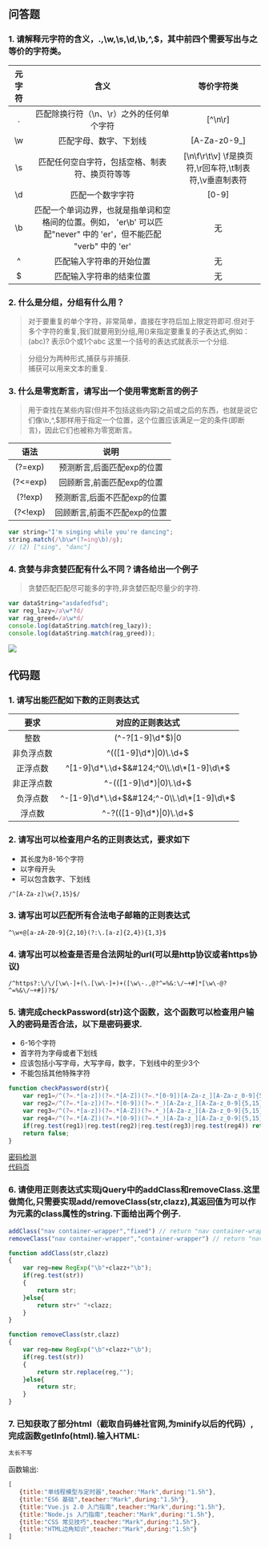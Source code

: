 ## 问答题
### 1. 请解释元字符的含义，.,\w,\s,\d,\b,^,$，其中前四个需要写出与之等价的字符类。  
| 元字符 |                                                           含义                                                           |                       等价字符类                       |
| :----: | :----------------------------------------------------------------------------------------------------------------------: | :----------------------------------------------------: |
|   .    | 匹配除换行符（\n、\r）之外的任何单个字符 |                        [^\n\r]                         |
|   \w   |                                                  匹配字母、数字、下划线                                                  |                      [A-Za-z0-9_]                      |
|   \s   |                                      匹配任何空白字符，包括空格、制表符、换页符等等                                      | [\n\f\r\t\v] \f是换页符,\r回车符,\t制表符,\v垂直制表符 |
|   \d   |                                                     匹配一个数字字符                                                     |                         [0-9]                          |
|   \b   |    匹配一个单词边界，也就是指单词和空格间的位置。例如， 'er\b' 可以匹配"never" 中的 'er'，但不能匹配 "verb" 中的 'er'    |                           无                           |
|   ^    |                                                 匹配输入字符串的开始位置                                                 |                           无                           |
|   $    |                                                 匹配输入字符串的结束位置                                                 |                           无                           |

### 2. 什么是分组，分组有什么用？  
>对于要重复的单个字符，非常简单，直接在字符后加上限定符即可.但对于多个字符的重复,我们就要用到分组,用()来指定要重复的子表达式,例如：(abc)? 表示0个或1个abc 这里一个括号的表达式就表示一个分组.

>分组分为两种形式,捕获与非捕获.  
捕获可以用来文本的重复.

### 3. 什么是零宽断言，请写出一个使用零宽断言的例子   
>用于查找在某些内容(但并不包括这些内容)之前或之后的东西，也就是说它们像\b,^,$那样用于指定一个位置，这个位置应该满足一定的条件(即断言)，因此它们也被称为零宽断言。

语法|说明
:-:|:-:
(?=exp)|预测断言,后面匹配exp的位置
(?<=exp)|回顾断言,前面匹配exp的位置
(?!exp)|预测断言,后面不匹配exp的位置
(?<!exp)|回顾断言,前面不匹配exp的位置

```js
var string="I'm singing while you're dancing";
string.match(/\b\w*(?=ing\b)/g);
// (2) ["sing", "danc"]
```

### 4. 贪婪与非贪婪匹配有什么不同？请各给出一个例子   
>贪婪匹配匹配尽可能多的字符,非贪婪匹配尽量少的字符.  
```js
var dataString="asdafedfsd";
var reg_lazy=/a\w*?d/
var rag_greed=/a\w*d/
console.log(dataString.match(reg_lazy));
console.log(dataString.match(rag_greed));
```
![](https://work.mafengshe.com/static/upload/article/pic1568115747662.jpg)


## 代码题
### 1. 请写出能匹配如下数的正则表达式  

|    要求    | 对应的正则表达式 |
| :--------: | :--------------: |
|    整数    | (^-?[1-9]\d*$)&#124;0
| 非负浮点数 |^(([1-9]\d*)&#124;0)\\.\d+$
|  正浮点数  |^[1-9]\d\*\\.\d+$&#124;^0\\.\d\*[1-9]\d\*$
| 非正浮点数 |^-(([1-9]\d\*)&#124;0)\\.\d+$
|  负浮点数  |^-[1-9]\d\*\\.\d+$&#124;^-0\\.\d\*[1-9]\d\*$
|   浮点数   |^-?(([1-9]\d\*)&#124;0)\\.\d+$

### 2. 请写出可以检查用户名的正则表达式，要求如下
* 其长度为8-16个字符 
* 以字母开头     
* 可以包含数字、下划线 
  
`/^[A-Za-z]\w{7,15}$/`

### 3. 请写出可以匹配所有合法电子邮箱的正则表达式
`^\w+@[a-zA-Z0-9]{2,10}(?:\.[a-z]{2,4}){1,3}$`

### 4. 请写出可以检查是否是合法网址的url(可以是http协议或者https协议)
 `/^https?:\/\/[\w\-]+(\.[\w\-]+)+([\w\-.,@?^=%&:\/~+#]*[\w\-@?^=%&\/~+#])?$/`

### 5. 请完成checkPassword(str)这个函数，这个函数可以检查用户输入的密码是否合法，以下是密码要求.
* 6-16个字符
* 首字符为字母或者下划线
* 应该包括小写字母，大写字母，数字，下划线中的至少3个
* 不能包括其他特殊字符
```js
function checkPassword(str){
    var reg1=/^(?=.*[a-z])(?=.*[A-Z])(?=.*[0-9])[A-Za-z_][A-Za-z_0-9]{5,15}$/;
    var reg2=/^(?=.*[a-z])(?=.*[0-9])(?=.*_)[A-Za-z_][A-Za-z_0-9]{5,15}$/;
    var reg3=/^(?=.*[a-z])(?=.*[A-Z])(?=.*_)[A-Za-z_][A-Za-z_0-9]{5,15}$/;
    var reg4=/^(?=.*[A-Z])(?=.*[0-9])(?=.*_)[A-Za-z_][A-Za-z_0-9]{5,15}$/;
    if(reg.test(reg1)|reg.test(reg2)|reg.test(reg3)|reg.test(reg4)) return true;
    return false;
}
```
[密码检测](https://zhouxv.github.io/mfs-homework/44.正则表达式/test.html)   
[代码页](https://github.com/zhouxv/mfs-homework/blob/master/44.正则表达式/test.html)

### 6. 请使用正则表达式实现jQuery中的addClass和removeClass.这里做简化,只需要实现add/removeClass(str,clazz),其返回值为可以作为元素的class属性的string.下面给出两个例子.
```js
addClass("nav container-wrapper","fixed") // return "nav container-wrapper fixed"
removeClass("nav container-wrapper","container-wrapper") // return "nav"
```
```js
function addClass(str,clazz)
{
    var reg=new RegExp("\b"+clazz+"\b");
    if(reg.test(str))
    {
        return str;
    }else{
        return str+" "+clazz;
    }
}

function removeClass(str,clazz)
{
    var reg=new RegExp("\b"+clazz+"\b");
    if(reg.test(str))
    {
        return str.replace(reg,"");
    }else{
        return str;
    }
}
```

### 7. 已知获取了部分html（截取自码蜂社官网,为minify以后的代码）,完成函数getInfo(html).输入HTML:  
```html
太长不写
```  
函数输出:  
```js
[
   {title:"单线程模型与定时器",teacher:"Mark",during:"1.5h"},
   {title:"ES6 基础",teacher:"Mark",during:"1.5h"},
   {title:"Vue.js 2.0 入门指南",teacher:"Mark",during:"1.5h"},
   {title:"Node.js 入门指南",teacher:"Mark",during:"1.5h"},
   {title:"CSS 常见技巧",teacher:"Mark",during:"1.5h"},
   {title:"HTML边角知识",teacher:"Mark",during:"1.5h"}
]
```

